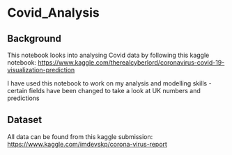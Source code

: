 # Covid_Analysis

## Background
This notebook looks into analysing Covid data by following this kaggle notebook: https://www.kaggle.com/therealcyberlord/coronavirus-covid-19-visualization-prediction

I have used this notebook to work on my analysis and modelling skills - certain fields have been changed to take a look at UK numbers and predictions

## Dataset 
All data can be found from this kaggle submission: https://www.kaggle.com/imdevskp/corona-virus-report
